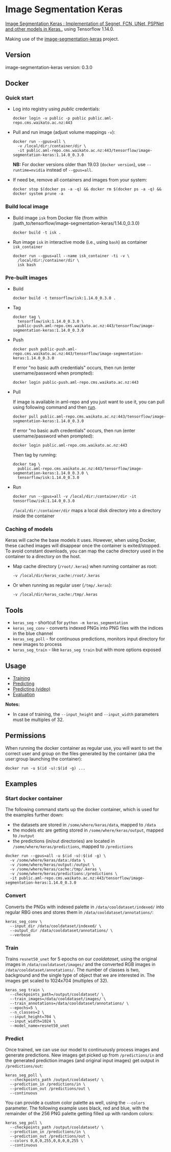 # Image Segmentation Keras

[Image Segmentation Keras : Implementation of Segnet, FCN, UNet, PSPNet and other models in Keras.](https://divamgupta.com/image-segmentation/2019/06/06/deep-learning-semantic-segmentation-keras.html), 
using Tensorflow 1.14.0.

Making use of the [image-segmentation-keras](https://github.com/divamgupta/image-segmentation-keras) project.

## Version

image-segmentation-keras version: 0.3.0

## Docker

### Quick start

* Log into registry using *public* credentials:

  ```commandline
  docker login -u public -p public public.aml-repo.cms.waikato.ac.nz:443 
  ```

* Pull and run image (adjust volume mappings `-v`):

  ```commandline
  docker run --gpus=all \
    -v /local/dir:/container/dir \
    -it public.aml-repo.cms.waikato.ac.nz:443/tensorflow/image-segmentation-keras:1.14.0_0.3.0
  ```

  **NB:** For docker versions older than 19.03 (`docker version`), use `--runtime=nvidia` instead of `--gpus=all`.

* If need be, remove all containers and images from your system:

  ```commandline
  docker stop $(docker ps -a -q) && docker rm $(docker ps -a -q) && docker system prune -a
  ```


### Build local image

* Build image `isk` from Docker file (from within /path_to/tensorflow/image-segmentation-keras/1.14.0_0.3.0)

  ```commandline
  docker build -t isk .
  ```
  
* Run image `isk` in interactive mode (i.e., using `bash`) as container `isk_container`

  ```commandline
  docker run --gpus=all --name isk_container -ti -v \
    /local/dir:/container/dir \
    isk bash
  ```

### Pre-built images

* Build

  ```commandline
  docker build -t tensorflow/isk:1.14.0_0.3.0 .
  ```
  
* Tag

  ```commandline
  docker tag \
    tensorflow/isk:1.14.0_0.3.0 \
    public-push.aml-repo.cms.waikato.ac.nz:443/tensorflow/image-segmentation-keras:1.14.0_0.3.0
  ```
  
* Push

  ```commandline
  docker push public-push.aml-repo.cms.waikato.ac.nz:443/tensorflow/image-segmentation-keras:1.14.0_0.3.0
  ```
  If error "no basic auth credentials" occurs, then run (enter username/password when prompted):
  
  ```commandline
  docker login public-push.aml-repo.cms.waikato.ac.nz:443
  ```
  
* Pull

  If image is available in aml-repo and you just want to use it, you can pull using following command and then [run](#run).

  ```commandline
  docker pull public.aml-repo.cms.waikato.ac.nz:443/tensorflow/image-segmentation-keras:1.14.0_0.3.0
  ```
  If error "no basic auth credentials" occurs, then run (enter username/password when prompted):
  
  ```commandline
  docker login public.aml-repo.cms.waikato.ac.nz:443
  ```
  Then tag by running:
  
  ```commandline
  docker tag \
    public.aml-repo.cms.waikato.ac.nz:443/tensorflow/image-segmentation-keras:1.14.0_0.3.0 \
    tensorflow/isk:1.14.0_0.3.0
  ```
  
* <a name="run">Run</a>

  ```commandline
  docker run --gpus=all -v /local/dir:/container/dir -it tensorflow/isk:1.14.0_0.3.0
  ```
  `/local/dir:/container/dir` maps a local disk directory into a directory inside the container

### Caching of models

Keras will cache the base models it uses. However, when using Docker, these cached images will
disappear once the container is exited/stopped. To avoid constant downloads, you can
map the cache directory used in the container to a directory on the host. 

* Map cache directory (`/root/.keras`) when running container as root:

  ```commandline  
  -v /local/dir/keras_cache:/root/.keras
  ```

* Or when running as regular user (`/tmp/.keras`):

  ```commandline  
  -v /local/dir/keras_cache:/tmp/.keras
  ```


## Tools

* `keras_seg` - shortcut for `python -m keras_segmentation`
* `keras_seg_conv` - converts indexed PNGs into PNG files with the indices in the blue channel 
* `keras_seg_poll` - for continuous predictions, monitors input directory for new images to process 
* `keras_seg_train` - like `keras_seg train` but with more options exposed 


## Usage

* [Training](https://github.com/divamgupta/image-segmentation-keras#training-the-model)
* [Predicting](https://github.com/divamgupta/image-segmentation-keras#getting-the-predictions)
* [Predicting (video)](https://github.com/divamgupta/image-segmentation-keras#video-inference)
* [Evaluation](https://github.com/divamgupta/image-segmentation-keras#model-evaluation)

**Notes:**

* In case of training, the `--input_height` and `--input_width` parameters must be multiples of 32.


## Permissions

When running the docker container as regular use, you will want to set the correct
user and group on the files generated by the container (aka the user:group launching
the container):

```commandline
docker run -u $(id -u):$(id -g) ...
```

## Examples

### Start docker container

The following command starts up the docker container, which is used for the examples further down:
* the datasets are stored in `/some/where/keras/data`, mapped to `/data`
* the models etc are getting stored in `/some/where/keras/output`, mapped to `/output`
* the predictions (in/out directories) are located in `/some/where/keras/predictions`, mapped to `/predictions`  

```commandline
docker run --gpus=all -u $(id -u):$(id -g) \
  -v /some/where/keras/data:/data \
  -v /some/where/keras/output:/output \
  -v /some/where/keras/cache:/tmp/.keras \
  -v /some/where/keras/predictions:/predictions \
  -it public.aml-repo.cms.waikato.ac.nz:443/tensorflow/image-segmentation-keras:1.14.0_0.3.0
```

### Convert

Converts the PNGs with indexed palette in `/data/cooldataset/indexed/` into regular RBG ones and
stores them in `/data/cooldataset/annotations/`: 

```commandline
keras_seg_conv \
  --input_dir /data/cooldataset/indexed/ \
  --output_dir /data/cooldataset/annotations/ \
  --verbose
```

### Train

Trains `resnet50_unet` for 5 epochs on our *cooldataset*, using the original images in `/data/cooldataset/images/`
and the converted RGB images in `/data/cooldataset/annotations/`. The number of classes is two, background and the
single type of object that we are interested in. The images get scaled to 1024x704 (multiples of 32).

```commandline
keras_seg train \
  --checkpoints_path=/output/cooldataset/ \
  --train_images=/data/cooldataset/images/ \
  --train_annotations=/data/cooldataset/annotations/ \
  --epochs=5 \
  --n_classes=2 \
  --input_height=704 \
  --input_width=1024 \
  --model_name=resnet50_unet
```

### Predict

Once trained, we can use our model to continuously process images and generate predictions. New images get picked up
from `/predictions/in` and the generated prediction images (and original input images) get output in `/predictions/out`:

```commandline
keras_seg_poll \
  --checkpoints_path /output/cooldataset/ \
  --prediction_in /predictions/in \
  --prediction_out /predictions/out \
  --continuous
```

You can provide a custom color palette as well, using the `--colors` parameter. The following example uses
black, red and blue, with the remainder of the 256 PNG palette getting filled up with random colors:

```commandline
keras_seg_poll \
  --checkpoints_path /output/cooldataset/ \
  --prediction_in /predictions/in \
  --prediction_out /predictions/out \
  --colors 0,0,0,255,0,0,0,0,255 \
  --continuous
```
